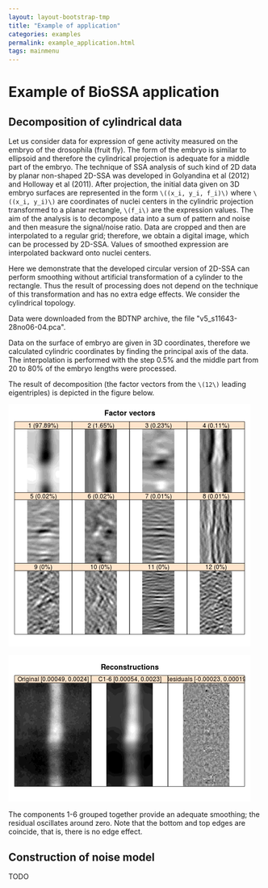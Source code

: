 ```yaml
---
layout: layout-bootstrap-tmp
title: "Example of application"
categories: examples
permalink: example_application.html
tags: mainmenu
---
```


#  Example of BioSSA application

## Decomposition of cylindrical data

Let us consider data for expression of gene activity measured on the embryo of the drosophila (fruit fly).
The form of the embryo is similar to ellipsoid and therefore the cylindrical projection is adequate for
a middle part of the embryo. The technique of SSA analysis of such kind of 2D data by planar non-shaped 2D-SSA
was developed in Golyandina et al (2012) and Holloway et al (2011).
After projection, the initial data given on 3D embryo surfaces are represented in the form `\((x_i, y_i, f_i)\)` where `\((x_i, y_i)\)` are coordinates of nuclei centers in the cylindric projection transformed to a planar rectangle, `\(f_i\)` are the expression values. The aim of the analysis is to decompose data into a sum of
pattern and noise and then measure the signal/noise ratio. Data are cropped and
then are interpolated to a regular grid; therefore, we obtain a digital image, which
can be processed by 2D-SSA. Values of smoothed expression are interpolated backward onto
nuclei centers.

Here we demonstrate that the developed circular version of 2D-SSA can perform smoothing without
artificial transformation of a cylinder to the rectangle. Thus the result of processing
does not depend on the technique of this transformation and has no extra edge effects. We consider the cylindrical topology.

Data were downloaded from the BDTNP archive, the file "v5_s11643-28no06-04.pca".

Data on the surface of embryo are given in 3D coordinates, therefore we calculated cylindric coordinates
by finding the principal axis of the data. The interpolation is performed with the step 0.5% and the
middle part from 20 to 80% of the embryo lengths were processed.

The result of decomposition (the factor vectors from the `\(12\)` leading eigentriples) is depicted in the figure below.

![Factor vectors](circular_factor.png) 

![Reconstruction and residuals](circular_reconstructed.png)

The components 1-6 grouped together provide an adequate smoothing; the residual oscillates around zero.
Note that the bottom and top edges are coincide, that is, there is no edge effect.

## Construction of noise model
TODO